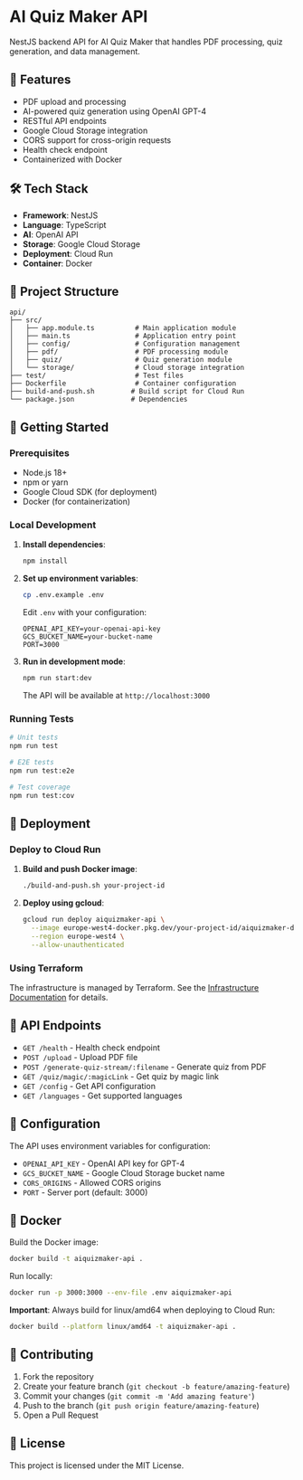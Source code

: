 # AI Quiz Maker API

NestJS backend API for AI Quiz Maker that handles PDF processing, quiz generation, and data management.

## 🚀 Features

- PDF upload and processing
- AI-powered quiz generation using OpenAI GPT-4
- RESTful API endpoints
- Google Cloud Storage integration
- CORS support for cross-origin requests
- Health check endpoint
- Containerized with Docker

## 🛠️ Tech Stack

- **Framework**: NestJS
- **Language**: TypeScript
- **AI**: OpenAI API
- **Storage**: Google Cloud Storage
- **Deployment**: Cloud Run
- **Container**: Docker

## 📁 Project Structure

```
api/
├── src/
│   ├── app.module.ts          # Main application module
│   ├── main.ts                # Application entry point
│   ├── config/                # Configuration management
│   ├── pdf/                   # PDF processing module
│   ├── quiz/                  # Quiz generation module
│   └── storage/               # Cloud storage integration
├── test/                      # Test files
├── Dockerfile                 # Container configuration
├── build-and-push.sh         # Build script for Cloud Run
└── package.json              # Dependencies
```

## 🚀 Getting Started

### Prerequisites

- Node.js 18+
- npm or yarn
- Google Cloud SDK (for deployment)
- Docker (for containerization)

### Local Development

1. **Install dependencies**:
   ```bash
   npm install
   ```

2. **Set up environment variables**:
   ```bash
   cp .env.example .env
   ```
   
   Edit `.env` with your configuration:
   ```env
   OPENAI_API_KEY=your-openai-api-key
   GCS_BUCKET_NAME=your-bucket-name
   PORT=3000
   ```

3. **Run in development mode**:
   ```bash
   npm run start:dev
   ```

   The API will be available at `http://localhost:3000`

### Running Tests

```bash
# Unit tests
npm run test

# E2E tests
npm run test:e2e

# Test coverage
npm run test:cov
```

## 🚢 Deployment

### Deploy to Cloud Run

1. **Build and push Docker image**:
   ```bash
   ./build-and-push.sh your-project-id
   ```

2. **Deploy using gcloud**:
   ```bash
   gcloud run deploy aiquizmaker-api \
     --image europe-west4-docker.pkg.dev/your-project-id/aiquizmaker-docker/api:latest \
     --region europe-west4 \
     --allow-unauthenticated
   ```

### Using Terraform

The infrastructure is managed by Terraform. See the [Infrastructure Documentation](../terraform/README.md) for details.

## 📡 API Endpoints

- `GET /health` - Health check endpoint
- `POST /upload` - Upload PDF file
- `POST /generate-quiz-stream/:filename` - Generate quiz from PDF
- `GET /quiz/magic/:magicLink` - Get quiz by magic link
- `GET /config` - Get API configuration
- `GET /languages` - Get supported languages

## 🔧 Configuration

The API uses environment variables for configuration:

- `OPENAI_API_KEY` - OpenAI API key for GPT-4
- `GCS_BUCKET_NAME` - Google Cloud Storage bucket name
- `CORS_ORIGINS` - Allowed CORS origins
- `PORT` - Server port (default: 3000)

## 🐳 Docker

Build the Docker image:
```bash
docker build -t aiquizmaker-api .
```

Run locally:
```bash
docker run -p 3000:3000 --env-file .env aiquizmaker-api
```

**Important**: Always build for linux/amd64 when deploying to Cloud Run:
```bash
docker build --platform linux/amd64 -t aiquizmaker-api .
```

## 🤝 Contributing

1. Fork the repository
2. Create your feature branch (`git checkout -b feature/amazing-feature`)
3. Commit your changes (`git commit -m 'Add amazing feature'`)
4. Push to the branch (`git push origin feature/amazing-feature`)
5. Open a Pull Request

## 📄 License

This project is licensed under the MIT License.
